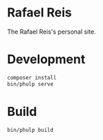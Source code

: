 # Rafael Reis

The Rafael Reis's personal site.

# Development

```bash
composer install
bin/phulp serve
```

# Build

```bash
bin/phulp build
```
